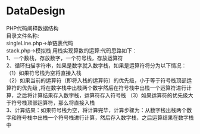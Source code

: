 # DataDesign
PHP代码阐释数据结构<br>
目录文件名称:<br>
singleLine.php->单链表代码<br>
stack.php->模拟栈
用栈实现算数的运算:代码思路如下：<br>
1、一个数栈，存放数字，一个符号栈，存放运算符<br>
2、循环扫描字符串，如果是数字就入数字栈，如果是运算符将分为以下情况：<br>
（1）如果符号栈为空将直接入栈<br>
（2）如果当前的运算符（即将入栈的运算符）的优先级，小于等于符号栈顶部运算符的优先级
,将在数字栈中出栈两个数字然后在符号栈中出栈一个运算符进行计算，之后将计算结果存入数字栈，运算符存入符号栈
（3）如果运算符的优先级大于符号栈顶部运算符，那么将直接入栈<br>
3、计算结果：如果符号栈为空，将计算完毕，计算步骤为：从数字栈出栈两个数字和符号栈中出栈一个符号栈进行计算，然后存入数字栈，之后运算结果在数字栈中


